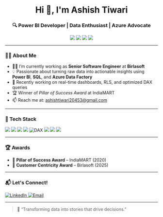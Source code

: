<h1 align="center">Hi 👋, I'm Ashish Tiwari</h1>
<h3 align="center">🔍 Power BI Developer | Data Enthusiast | Azure Advocate</h3>

<p align="center">
  <img src="https://img.shields.io/badge/Power%20BI-FAE042?style=for-the-badge&logo=powerbi&logoColor=white"/>
  <img src="https://img.shields.io/badge/Azure-0078D4?style=for-the-badge&logo=microsoftazure&logoColor=white"/>
  <img src="https://img.shields.io/badge/SQL-336791?style=for-the-badge&logo=postgresql&logoColor=white"/>
  <img src="https://img.shields.io/badge/Git-F05032?style=for-the-badge&logo=git&logoColor=white"/>
</p>

---

### 🧑‍💼 About Me

- 👨‍💻 I’m currently working as **Senior Software Engineer** at **Birlasoft**
- 💡 Passionate about turning raw data into actionable insights using **Power BI**, **SQL**, and **Azure Data Factory**
- 🌱 Recently working on real-time dashboards, RLS, and optimized DAX queries
- 🏆 Winner of *Pillar of Success Award* at IndiaMART
- 📫 Reach me at: [ashishtiwari20453@gmail.com](mailto:ashishtiwari20453@gmail.com)

---

### 🧰 Tech Stack

<p align="left">
  <img src="https://img.shields.io/badge/Power%20BI-FAE042?style=flat&logo=powerbi&logoColor=white"/>
  <img src="https://img.shields.io/badge/Azure_Data_Factory-0078D4?style=flat&logo=microsoftazure&logoColor=white"/>
  <img src="https://img.shields.io/badge/Power%20Apps-742774?style=flat&logo=powerapps&logoColor=white"/>
  <img src="https://img.shields.io/badge/SQL_Server-CC2927?style=flat&logo=microsoftsqlserver&logoColor=white"/>
  <img src="https://img.shields.io/badge/DAX-2C3E50?style=flat&logo=data:image/svg+xml;base64,..." alt="DAX"/>
  <img src="https://img.shields.io/badge/SSIS-0C5AA1?style=flat&logo=microsoft&logoColor=white"/>
  <img src="https://img.shields.io/badge/Git-F05032?style=flat&logo=git&logoColor=white"/>
  <img src="https://img.shields.io/badge/DevOps-0078D4?style=flat&logo=azuredevops&logoColor=white"/>
</p>

---
### 🏆 Awards

- 🥇 **Pillar of Success Award** – IndiaMART (2020)
- 🥇 **Customer Centricity Award** – Birlasoft (2025)

---

### 📬 Let's Connect!

<p>
  <a href="https://www.linkedin.com/in/ashish-tiwari-08352a248" target="_blank">
    <img src="https://img.shields.io/badge/-LinkedIn-blue?style=flat&logo=linkedin" alt="LinkedIn"/>
  </a>
  <a href="mailto:ashishtiwari20453@gmail.com" target="_blank">
    <img src="https://img.shields.io/badge/-Email-c14438?style=flat&logo=gmail&logoColor=white" alt="Email"/>
  </a>
</p>

---

> 🚀 “Transforming data into stories that drive decisions.”

